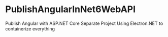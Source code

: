 # PublishAngularInNet6WebAPI
Publish Angular with ASP.NET Core Separate Project Using Electron.NET to containerize everything 
